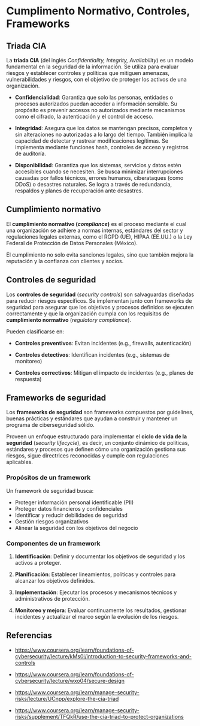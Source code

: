 # Cumplimento Normativo, Controles, Frameworks

## Triada CIA

La **triada CIA** (del inglés _Confidentiality, Integrity, Availability_) es un
modelo fundamental en la seguridad de la información. Se utiliza para evaluar
riesgos y establecer controles y políticas que mitiguen amenazas,
vulnerabilidades y riesgos, con el objetivo de proteger los activos de una
organización.

- **Confidencialidad**: Garantiza que solo las personas, entidades o procesos
  autorizados puedan acceder a información sensible. Su propósito es prevenir
  accesos no autorizados mediante mecanismos como el cifrado, la autenticación y
  el control de acceso.

- **Integridad**: Asegura que los datos se mantengan precisos, completos y sin
  alteraciones no autorizadas a lo largo del tiempo. También implica la
  capacidad de detectar y rastrear modificaciones legítimas. Se implementa
  mediante funciones hash, controles de acceso y registros de auditoría.

- **Disponibilidad**: Garantiza que los sistemas, servicios y datos estén
  accesibles cuando se necesiten. Se busca minimizar interrupciones causadas por
  fallos técnicos, errores humanos, ciberataques (como DDoS) o desastres
  naturales. Se logra a través de redundancia, respaldos y planes de
  recuperación ante desastres.

## Cumplimiento normativo

El **cumplimiento normativo (_compliance_)** es el proceso mediante el cual una
organización se adhiere a normas internas, estándares del sector y regulaciones
legales externas, como el RGPD (UE), HIPAA (EE.UU.) o la Ley Federal de
Protección de Datos Personales (México).

El cumplimiento no solo evita sanciones legales, sino que también mejora la
reputación y la confianza con clientes y socios.

## Controles de seguridad

Los **controles de seguridad** (_security controls_) son salvaguardas diseñadas
para reducir riesgos específicos. Se implementan junto con frameworks de
seguridad para asegurar que los objetivos y procesos definidos se ejecuten
correctamente y que la organización cumpla con los requisitos de **cumplimiento
normativo** (_regulatory compliance_).

Pueden clasificarse en:

- **Controles preventivos**: Evitan incidentes (e.g., firewalls, autenticación)

- **Controles detectivos**: Identifican incidentes (e.g., sistemas de monitoreo)

- **Controles correctivos**: Mitigan el impacto de incidentes (e.g., planes de
  respuesta)

## Frameworks de seguridad

Los **frameworks de seguridad** son frameworks compuestos por guidelines, buenas
prácticas y estándares que ayudan a construir y mantener un programa de
ciberseguridad sólido.

Proveen un enfoque estructurado para implementar el **ciclo de vida de la
seguridad** (_security lifecycle_), es decir, un conjunto dinámico de políticas,
estándares y procesos que definen cómo una organización gestiona sus riesgos,
sigue directrices reconocidas y cumple con regulaciones aplicables.

### Propósitos de un framework

Un framework de seguridad busca:

- Proteger información personal identificable (PII)
- Proteger datos financieros y confidenciales
- Identificar y reducir debilidades de seguridad
- Gestión riesgos organizativos
- Alinear la seguridad con los objetivos del negocio

### Componentes de un framework

1. **Identificación**: Definir y documentar los objetivos de seguridad y los
   activos a proteger.

2. **Planificación**: Establecer lineamientos, políticas y controles para
   alcanzar los objetivos definidos.

3. **Implementación**: Ejecutar los procesos y mecanismos técnicos y
   administrativos de protección.

4. **Monitoreo y mejora**: Evaluar continuamente los resultados, gestionar
   incidentes y actualizar el marco según la evolución de los riesgos.

## Referencias

- <https://www.coursera.org/learn/foundations-of-cybersecurity/lecture/kMs0i/introduction-to-security-frameworks-and-controls>

- <https://www.coursera.org/learn/foundations-of-cybersecurity/lecture/wxo04/secure-design>

- <https://www.coursera.org/learn/manage-security-risks/lecture/UCnpp/explore-the-cia-triad>

- <https://www.coursera.org/learn/manage-security-risks/supplement/TFQkR/use-the-cia-triad-to-protect-organizations>
